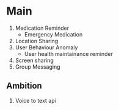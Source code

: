 # Main

1. Medication Reminder
    - Emergency Medication
1. Location Sharing
1. User Behaviour Anomaly
    - User health maintainance reminder
1. Screen sharing
1. Group Messaging


## Ambition
1. Voice to text api